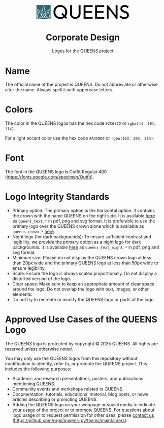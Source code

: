 <div align="center">
<picture>
  <source media="(prefers-color-scheme: dark)" srcset="logo/queens_text.svg">
  <source media="(prefers-color-scheme: light)" srcset="logo/queens_text.svg">
  <img alt="QUEENS logo" src="logo/queens_text.svg" width="300">
</picture>
</div>

<div align="center">

# Corporate Design

Logos for the [QUEENS project](https://github.com/queens-py/queens)
</div>

# Name
The official name of the project is QUEENS. Do not abbreviate or otherwise alter the name. Always spell it with uppercase letters.

# Colors
The color in the QUEENS logos has the hex code `#2C6572` or `rgba(44, 101, 114)`.

For a light accent color use the hex code `#A3CDD6` or `rgba(163, 205, 214)`.

# Font
The font in the QUEENS logo is Outfit Regular 400  (https://fonts.google.com/specimen/Outfit).

# Logo Integrity Standards
- Primary option: The primary option is the horizontal option. It contains the crown with the name QUEENS on the right side.
It is available [here](./logo/) as `queens_text.*` in pdf, png and svg format.
It is preferable to use the primary logo over the QUEENS crown alone which is available as `queens_crown.*` [here](./crown/).
- Night logo (for dark backgrounds): To ensure sufficient contrast and legibility, we provide the primary option as a night logo for dark backgrounds.
It is available [here](./logo/) as `queens_text_night.*` in pdf, png and svg format.
- Minimum size: Please do not display the QUEENS crown logo at less than 20px wide and the primary QUEENS logo at less than 50px wide to ensure legibility. 
- Scale: Ensure the logo is always scaled proportionally. Do not display a distorted version of the logo.
- Clear space: Make sure to keep an appropriate amount of clear space around the logo. Do not overlap the logo with text, images, or other elements.
- Do not try to recreate or modify the QUEENS logo or parts of the logo.

# Approved Use Cases of the QUEENS Logo
The QUEENS logo is protected by copyright © 2025 QUEENS. All rights are reserved unless otherwise noted.

You may only use the QUEENS logos from this repository without modification to identify, refer to, or promote the QUEENS project.
This includes the following purposes:
- Academic and research presentations, posters, and publications mentioning QUEENS.
- Community events and workshops related to QUEENS.
- Documentation, tutorials, educational material, blog posts, or news articles describing or promoting QUEENS.
- Adding the QUEENS logo on your webpage or social media to indicate your usage of the project or to promote QUEENS.
For questions about logo usage or to request permission for other uses, please [contact us](https://www.queens-py.org/community/) (https://github.com/orgs/queens-py/teams/maintainers).

